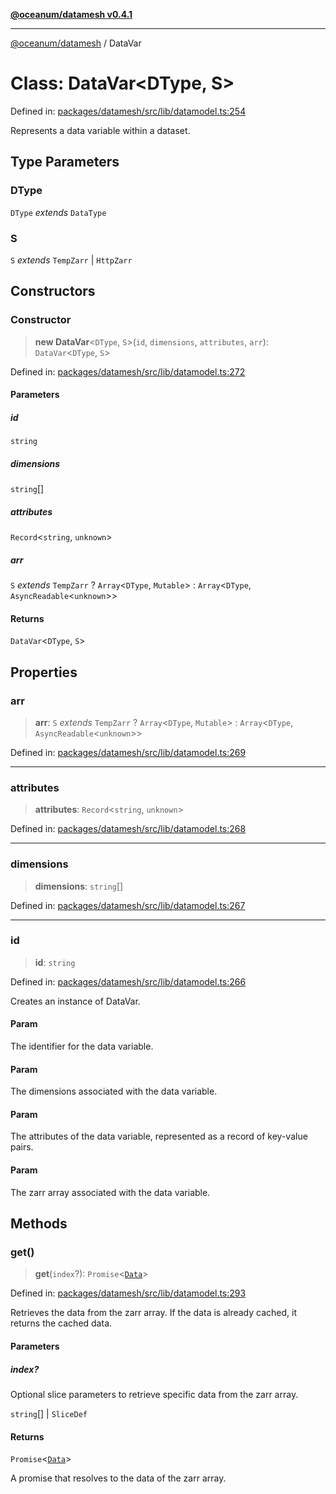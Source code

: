 [**@oceanum/datamesh v0.4.1**](../README.md)

***

[@oceanum/datamesh](../README.md) / DataVar

# Class: DataVar\<DType, S\>

Defined in: [packages/datamesh/src/lib/datamodel.ts:254](https://github.com/oceanum-io/oceanum-js/blob/6ea95bc75340e32d4166044b1046d4453dd46745/packages/datamesh/src/lib/datamodel.ts#L254)

Represents a data variable within a dataset.

## Type Parameters

### DType

`DType` *extends* `DataType`

### S

`S` *extends* `TempZarr` \| `HttpZarr`

## Constructors

### Constructor

> **new DataVar**\<`DType`, `S`\>(`id`, `dimensions`, `attributes`, `arr`): `DataVar`\<`DType`, `S`\>

Defined in: [packages/datamesh/src/lib/datamodel.ts:272](https://github.com/oceanum-io/oceanum-js/blob/6ea95bc75340e32d4166044b1046d4453dd46745/packages/datamesh/src/lib/datamodel.ts#L272)

#### Parameters

##### id

`string`

##### dimensions

`string`[]

##### attributes

`Record`\<`string`, `unknown`\>

##### arr

`S` *extends* `TempZarr` ? `Array`\<`DType`, `Mutable`\> : `Array`\<`DType`, `AsyncReadable`\<`unknown`\>\>

#### Returns

`DataVar`\<`DType`, `S`\>

## Properties

### arr

> **arr**: `S` *extends* `TempZarr` ? `Array`\<`DType`, `Mutable`\> : `Array`\<`DType`, `AsyncReadable`\<`unknown`\>\>

Defined in: [packages/datamesh/src/lib/datamodel.ts:269](https://github.com/oceanum-io/oceanum-js/blob/6ea95bc75340e32d4166044b1046d4453dd46745/packages/datamesh/src/lib/datamodel.ts#L269)

***

### attributes

> **attributes**: `Record`\<`string`, `unknown`\>

Defined in: [packages/datamesh/src/lib/datamodel.ts:268](https://github.com/oceanum-io/oceanum-js/blob/6ea95bc75340e32d4166044b1046d4453dd46745/packages/datamesh/src/lib/datamodel.ts#L268)

***

### dimensions

> **dimensions**: `string`[]

Defined in: [packages/datamesh/src/lib/datamodel.ts:267](https://github.com/oceanum-io/oceanum-js/blob/6ea95bc75340e32d4166044b1046d4453dd46745/packages/datamesh/src/lib/datamodel.ts#L267)

***

### id

> **id**: `string`

Defined in: [packages/datamesh/src/lib/datamodel.ts:266](https://github.com/oceanum-io/oceanum-js/blob/6ea95bc75340e32d4166044b1046d4453dd46745/packages/datamesh/src/lib/datamodel.ts#L266)

Creates an instance of DataVar.

#### Param

The identifier for the data variable.

#### Param

The dimensions associated with the data variable.

#### Param

The attributes of the data variable, represented as a record of key-value pairs.

#### Param

The zarr array associated with the data variable.

## Methods

### get()

> **get**(`index`?): `Promise`\<[`Data`](../type-aliases/Data.md)\>

Defined in: [packages/datamesh/src/lib/datamodel.ts:293](https://github.com/oceanum-io/oceanum-js/blob/6ea95bc75340e32d4166044b1046d4453dd46745/packages/datamesh/src/lib/datamodel.ts#L293)

Retrieves the data from the zarr array. If the data is already cached, it returns the cached data.

#### Parameters

##### index?

Optional slice parameters to retrieve specific data from the zarr array.

`string`[] | `SliceDef`

#### Returns

`Promise`\<[`Data`](../type-aliases/Data.md)\>

A promise that resolves to the data of the zarr array.
